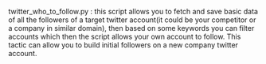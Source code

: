 twitter_who_to_follow.py : this script allows you to fetch and save basic data of all the followers of a target twitter account(it could be your competitor or a company in similar domain), then based on some keywords you can filter accounts which then the script allows your own account to follow. This tactic can allow you to build initial followers on a new company twitter account.
